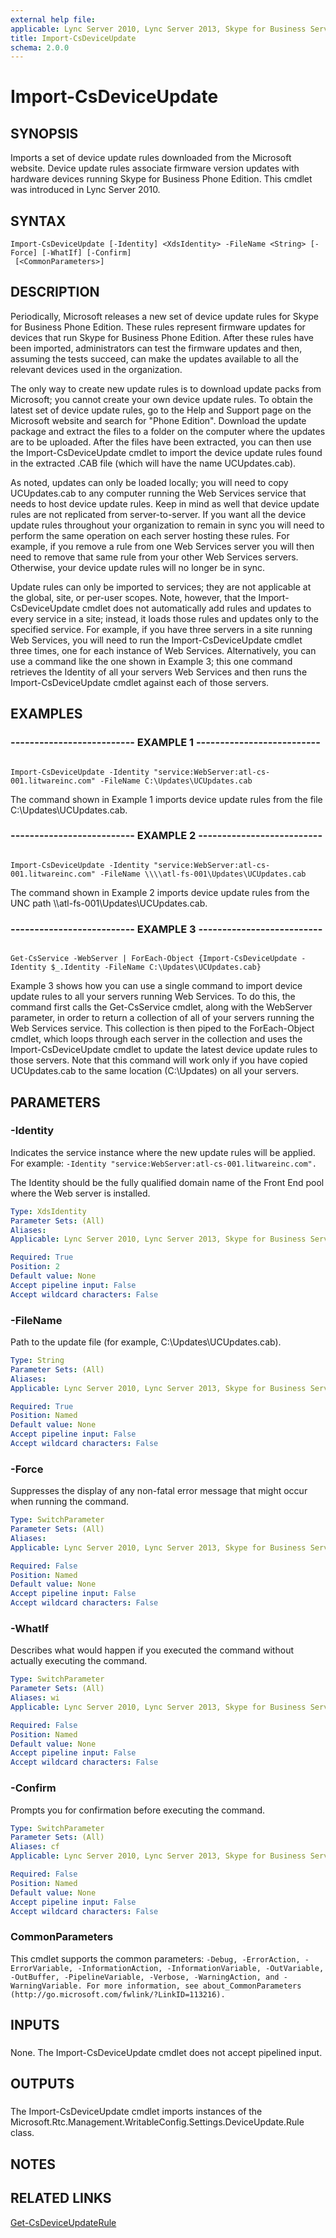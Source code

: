 ```yaml
---
external help file: 
applicable: Lync Server 2010, Lync Server 2013, Skype for Business Server 2015, Skype for Business Server 2019
title: Import-CsDeviceUpdate
schema: 2.0.0
---
```


# Import-CsDeviceUpdate

## SYNOPSIS

Imports a set of device update rules downloaded from the Microsoft website.
Device update rules associate firmware version updates with hardware devices running Skype for Business Phone Edition.
This cmdlet was introduced in Lync Server 2010.



## SYNTAX

```
Import-CsDeviceUpdate [-Identity] <XdsIdentity> -FileName <String> [-Force] [-WhatIf] [-Confirm]
 [<CommonParameters>]
```

## DESCRIPTION

Periodically, Microsoft releases a new set of device update rules for Skype for Business Phone Edition.
These rules represent firmware updates for devices that run Skype for Business Phone Edition.
After these rules have been imported, administrators can test the firmware updates and then, assuming the tests succeed, can make the updates available to all the relevant devices used in the organization.

The only way to create new update rules is to download update packs from Microsoft; you cannot create your own device update rules.
To obtain the latest set of device update rules, go to the Help and Support page on the Microsoft website and search for "Phone Edition".
Download the update package and extract the files to a folder on the computer where the updates are to be uploaded.
After the files have been extracted, you can then use the Import-CsDeviceUpdate cmdlet to import the device update rules found in the extracted .CAB file (which will have the name UCUpdates.cab).

As noted, updates can only be loaded locally; you will need to copy UCUpdates.cab to any computer running the Web Services service that needs to host device update rules.
Keep in mind as well that device update rules are not replicated from server-to-server.
If you want all the device update rules throughout your organization to remain in sync you will need to perform the same operation on each server hosting these rules.
For example, if you remove a rule from one Web Services server you will then need to remove that same rule from your other Web Services servers.
Otherwise, your device update rules will no longer be in sync.

Update rules can only be imported to services; they are not applicable at the global, site, or per-user scopes.
Note, however, that the Import-CsDeviceUpdate cmdlet does not automatically add rules and updates to every service in a site; instead, it loads those rules and updates only to the specified service.
For example, if you have three servers in a site running Web Services, you will need to run the Import-CsDeviceUpdate cmdlet three times, one for each instance of Web Services.
Alternatively, you can use a command like the one shown in Example 3; this one command retrieves the Identity of all your servers Web Services and then runs the Import-CsDeviceUpdate cmdlet against each of those servers.



## EXAMPLES

### -------------------------- EXAMPLE 1 -------------------------- 
```

Import-CsDeviceUpdate -Identity "service:WebServer:atl-cs-001.litwareinc.com" -FileName C:\Updates\UCUpdates.cab
```

The command shown in Example 1 imports device update rules from the file C:\Updates\UCUpdates.cab.

### -------------------------- EXAMPLE 2 -------------------------- 
```

Import-CsDeviceUpdate -Identity "service:WebServer:atl-cs-001.litwareinc.com" -FileName \\\\atl-fs-001\Updates\UCUpdates.cab
```

The command shown in Example 2 imports device update rules from the UNC path \\\\atl-fs-001\Updates\UCUpdates.cab.


### -------------------------- EXAMPLE 3 -------------------------- 
```

Get-CsService -WebServer | ForEach-Object {Import-CsDeviceUpdate -Identity $_.Identity -FileName C:\Updates\UCUpdates.cab}
```

Example 3 shows how you can use a single command to import device update rules to all your servers running Web Services.
To do this, the command first calls the Get-CsService cmdlet, along with the WebServer parameter, in order to return a collection of all of your servers running the Web Services service.
This collection is then piped to the ForEach-Object cmdlet, which loops through each server in the collection and uses the Import-CsDeviceUpdate cmdlet to update the latest device update rules to those servers.
Note that this command will work only if you have copied UCUpdates.cab to the same location (C:\Updates) on all your servers.


## PARAMETERS

### -Identity

Indicates the service instance where the new update rules will be applied.
For example: `-Identity "service:WebServer:atl-cs-001.litwareinc.com".`

The Identity should be the fully qualified domain name of the Front End pool where the Web server is installed.



```yaml
Type: XdsIdentity
Parameter Sets: (All)
Aliases: 
Applicable: Lync Server 2010, Lync Server 2013, Skype for Business Server 2015

Required: True
Position: 2
Default value: None
Accept pipeline input: False
Accept wildcard characters: False
```

### -FileName
Path to the update file (for example, C:\Updates\UCUpdates.cab).

```yaml
Type: String
Parameter Sets: (All)
Aliases: 
Applicable: Lync Server 2010, Lync Server 2013, Skype for Business Server 2015

Required: True
Position: Named
Default value: None
Accept pipeline input: False
Accept wildcard characters: False
```

### -Force
Suppresses the display of any non-fatal error message that might occur when running the command.

```yaml
Type: SwitchParameter
Parameter Sets: (All)
Aliases: 
Applicable: Lync Server 2010, Lync Server 2013, Skype for Business Server 2015

Required: False
Position: Named
Default value: None
Accept pipeline input: False
Accept wildcard characters: False
```

### -WhatIf
Describes what would happen if you executed the command without actually executing the command.

```yaml
Type: SwitchParameter
Parameter Sets: (All)
Aliases: wi
Applicable: Lync Server 2010, Lync Server 2013, Skype for Business Server 2015

Required: False
Position: Named
Default value: None
Accept pipeline input: False
Accept wildcard characters: False
```

### -Confirm
Prompts you for confirmation before executing the command.

```yaml
Type: SwitchParameter
Parameter Sets: (All)
Aliases: cf
Applicable: Lync Server 2010, Lync Server 2013, Skype for Business Server 2015

Required: False
Position: Named
Default value: None
Accept pipeline input: False
Accept wildcard characters: False
```

### CommonParameters
This cmdlet supports the common parameters: `-Debug, -ErrorAction, -ErrorVariable, -InformationAction, -InformationVariable, -OutVariable, -OutBuffer, -PipelineVariable, -Verbose, -WarningAction, and -WarningVariable. For more information, see about_CommonParameters (http://go.microsoft.com/fwlink/?LinkID=113216).`

## INPUTS

###  
None.
The Import-CsDeviceUpdate cmdlet does not accept pipelined input.

## OUTPUTS

###  
The Import-CsDeviceUpdate cmdlet imports instances of the Microsoft.Rtc.Management.WritableConfig.Settings.DeviceUpdate.Rule class.

## NOTES

## RELATED LINKS

[Get-CsDeviceUpdateRule](Get-CsDeviceUpdateRule.md)

